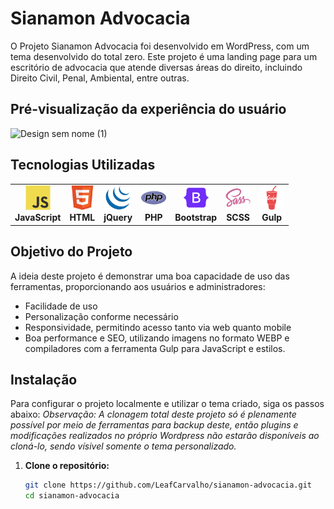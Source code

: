# Sianamon Advocacia

O Projeto Sianamon Advocacia foi desenvolvido em WordPress, com um tema desenvolvido do total zero. Este projeto é uma landing page para um escritório de advocacia que atende diversas áreas do direito, incluindo Direito Civil, Penal, Ambiental, entre outras.

## Pré-visualização da experiência do usuário

![Design sem nome (1)](https://github.com/LeafCarvalho/sianamon-advocacia/assets/79648062/d5d17eb7-f56e-4e74-9cec-5190d33bb69a)

## Tecnologias Utilizadas

<table>
  <tr>
    <td align="center">
      <img src="https://raw.githubusercontent.com/devicons/devicon/master/icons/javascript/javascript-original.svg" alt="javascript" width="40" height="40"/>
      <br>
      <strong>JavaScript</strong>
    </td>
    <td align="center">
      <img src="https://raw.githubusercontent.com/devicons/devicon/master/icons/html5/html5-original.svg" alt="html" width="40" height="40"/>
      <br>
      <strong>HTML</strong>
    </td>
    <td align="center">
      <img src="https://raw.githubusercontent.com/devicons/devicon/master/icons/jquery/jquery-original.svg" alt="jquery" width="40" height="40"/>
      <br>
      <strong>jQuery</strong>
    </td>
    <td align="center">
      <img src="https://raw.githubusercontent.com/devicons/devicon/master/icons/php/php-original.svg" alt="php" width="40" height="40"/>
      <br>
      <strong>PHP</strong>
    </td>
    <td align="center">
      <img src="https://raw.githubusercontent.com/devicons/devicon/master/icons/bootstrap/bootstrap-plain.svg" alt="bootstrap" width="40" height="40"/>
      <br>
      <strong>Bootstrap</strong>
    </td>
    <td align="center">
      <img src="https://raw.githubusercontent.com/devicons/devicon/master/icons/sass/sass-original.svg" alt="scss" width="40" height="40"/>
      <br>
      <strong>SCSS</strong>
    </td>
         <td align="center">
      <img src="https://raw.githubusercontent.com/devicons/devicon/master/icons/gulp/gulp-plain.svg" alt="gulp" width="40" height="40"/>
      <br>
      <strong>Gulp</strong>
    </td>
  </tr>
</table>

## Objetivo do Projeto

A ideia deste projeto é demonstrar uma boa capacidade de uso das ferramentas, proporcionando aos usuários e administradores:
- Facilidade de uso
- Personalização conforme necessário
- Responsividade, permitindo acesso tanto via web quanto mobile
- Boa performance e SEO, utilizando imagens no formato WEBP e compiladores com a ferramenta Gulp para JavaScript e estilos.

## Instalação

Para configurar o projeto localmente e utilizar o tema criado, siga os passos abaixo:
*Observação: A clonagem total deste projeto só é plenamente possível por meio de ferramentas para backup deste, então plugins e modificações realizados no próprio Wordpress não estarão disponíveis ao cloná-lo, sendo vísivel somente o tema personalizado.*

1. **Clone o repositório:**
   ```bash
   git clone https://github.com/LeafCarvalho/sianamon-advocacia.git
   cd sianamon-advocacia


